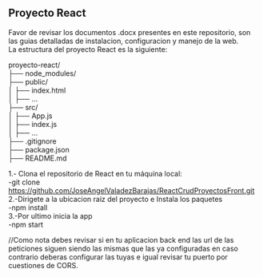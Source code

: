 ## Proyecto React
Favor de revisar los documentos .docx presentes en este repositorio, son las guias detalladas de instalacion, configuracion y manejo de la web.<br>
La estructura del proyecto React es la siguiente:

proyecto-react/ <br>
├── node_modules/<br>
├── public/ <br>
│ ├── index.html <br>
│ ├── ...<br>
├── src/<br>
│ ├── App.js<br>
│ ├── index.js<br>
│ ├── ...<br>
├── .gitignore<br>
├── package.json<br>
├── README.md<br>

1.- Clona el repositorio de React en tu máquina local:<br>
   -git clone <https://github.com/JoseAngelValadezBarajas/ReactCrudProyectosFront.git><br>
2.-Dirigete a la ubicacion raiz del proyecto e Instala los paquetes <br>
   -npm install<br>
3.-Por ultimo inicia la app<br>
   -npm start<br>

//Como nota debes revisar si en tu aplicacion back end las url de las peticiones siguen siendo las mismas que las ya configuradas en caso contrario deberas configurar las tuyas e igual revisar tu puerto por cuestiones de CORS.
